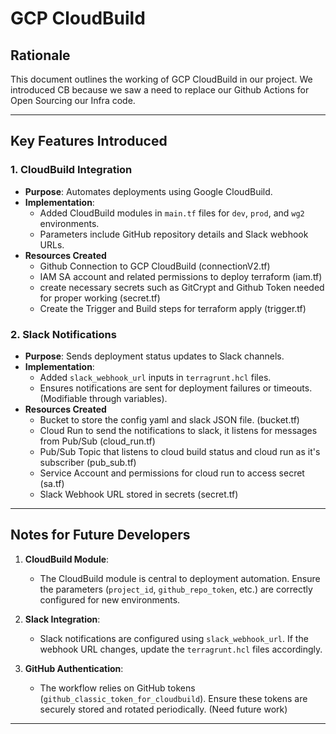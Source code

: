 # GCP CloudBuild

## Rationale

This document outlines the working of GCP CloudBuild in our project. We introduced CB because we saw a need to replace our Github Actions for Open Sourcing our Infra code.

---

## Key Features Introduced

### 1. **CloudBuild Integration**
- **Purpose**: Automates deployments using Google CloudBuild.
- **Implementation**:
  - Added CloudBuild modules in `main.tf` files for `dev`, `prod`, and `wg2` environments.
  - Parameters include GitHub repository details and Slack webhook URLs.
- **Resources Created**
  - Github Connection to GCP CloudBuild (connectionV2.tf)
  - IAM SA account and related permissions to deploy terraform (iam.tf)
  - create necessary secrets such as GitCrypt and Github Token needed for proper working (secret.tf)
  - Create the Trigger and Build steps for terraform apply (trigger.tf)

### 2. **Slack Notifications**
- **Purpose**: Sends deployment status updates to Slack channels.
- **Implementation**:
  - Added `slack_webhook_url` inputs in `terragrunt.hcl` files.
  - Ensures notifications are sent for deployment failures or timeouts. (Modifiable through variables).
- **Resources Created**
  - Bucket to store the config yaml and slack JSON file. (bucket.tf)
  - Cloud Run to send the notifications to slack, it listens for messages from Pub/Sub (cloud_run.tf)
  - Pub/Sub Topic that listens to cloud build status and cloud run as it's subscriber (pub_sub.tf)
  - Service Account and permissions for cloud run to access secret (sa.tf)
  - Slack Webhook URL stored in secrets (secret.tf)

---

## Notes for Future Developers

1. **CloudBuild Module**:
   - The CloudBuild module is central to deployment automation. Ensure the parameters (`project_id`, `github_repo_token`, etc.) are correctly configured for new environments.

2. **Slack Integration**:
   - Slack notifications are configured using `slack_webhook_url`. If the webhook URL changes, update the `terragrunt.hcl` files accordingly.

3. **GitHub Authentication**:
   - The workflow relies on GitHub tokens (`github_classic_token_for_cloudbuild`). Ensure these tokens are securely stored and rotated periodically. (Need future work)
---
